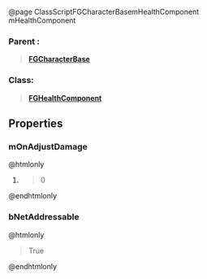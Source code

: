 @page ClassScriptFGCharacterBasemHealthComponent mHealthComponent
### Parent :
<b><a href="_class_script_f_g_character_base.html"><blockquote>FGCharacterBase</blockquote></a></b>
### Class:
<b><a href="_class_script_f_g_health_component.html"><blockquote>FGHealthComponent</blockquote></a></b>
## Properties
### mOnAdjustDamage
@htmlonly
<ol>
<li>
<blockquote>0</blockquote>
</li>
</ol>
@endhtmlonly

### bNetAddressable
@htmlonly
<blockquote>True</blockquote>
@endhtmlonly


